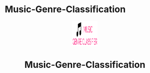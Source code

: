 # Music-Genre-Classification
<p align="center"> 
  <img src="static/img/MGC-logo.png" alt="MGC Logo" width="80px" height="80px">
</p>
<h1 align="center"> Music-Genre-Classification </h1>
